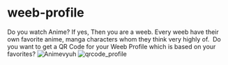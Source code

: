 
# weeb-profile
Do you watch Anime? If yes, Then you are a weeb. Every weeb have their own favorite anime, manga characters whom they think very highly of.  Do you want to get a QR Code for your Weeb Profile which is based on your favorites?
![Animevyuh](https://user-images.githubusercontent.com/66197713/131357832-1a1c0d21-a90a-44dd-a666-767bdbf96193.png)
![qrcode_profile](https://user-images.githubusercontent.com/66197713/131357860-29519961-c808-4d3f-acc7-890d7a4c00d8.png)
